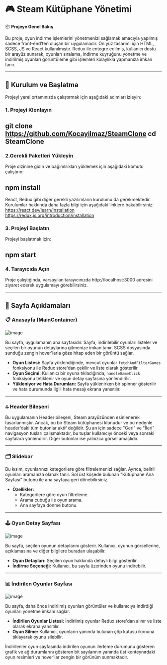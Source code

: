 # 🎮 Steam Kütüphane Yönetimi

📦 **Projeye Genel Bakış**

Bu proje, oyun indirme işlemlerini yönetmenizi sağlamak amacıyla yapılmış sadece front-end’ten oluşan bir uygulamadır. Ön yüz tasarımı için HTML, SCSS, JS ve React kullanılmıştır. Redux ile entegre edilmiş, kullanıcı dostu bir arayüz sunarak, oyunları sıralama, indirme kuyruğunu yönetme ve indirilmiş oyunları görüntüleme gibi işlemleri kolaylıkla yapmanıza imkan tanır.

---

## 🚀 Kurulum ve Başlatma

Projeyi yerel ortamınızda çalıştırmak için aşağıdaki adımları izleyin:

### 1. Projeyi Klonlayın

git clone https://github.com/Kocayilmaz/SteamClone
cd SteamClone
-
### 2.Gerekli Paketleri Yükleyin
Proje dizinine gidin ve bağımlılıkları yüklemek için aşağıdaki komutu çalıştırın:

npm install
-
React, Redux gibi diğer gerekli yazılımların kurulumu da gerekmektedir. Kurulumlar hakkında daha fazla bilgi için aşağıdaki linklere bakabilirsiniz:
https://react.dev/learn/installation
https://redux.js.org/introduction/installation

### 3. Projeyi Başlatın
   
Projeyi başlatmak için:

npm start
-
### 4. Tarayıcıda Açın

Proje çalıştığında, varsayılan tarayıcınızda http://localhost:3000 adresini ziyaret ederek uygulamayı görebilirsiniz.

---

## 📄 Sayfa Açıklamaları

### 📋 **Anasayfa (MainContainer)**
![image](https://github.com/user-attachments/assets/c4a30271-1fea-46c4-8ff4-139a49ab654c)

Bu sayfa, uygulamanın ana sayfasıdır. Sayfa, indirilebilir oyunları listeler ve seçilen bir oyunun detaylarına gitmenize imkan tanır. SCSS dosyasında sunduğu zengin hover'larla göze hitap eden bir görüntü sağlar.

- **Oyun Listesi:** Sayfa yüklendiğinde, mevcut oyunlar `fetchAndFilterGames` fonksiyonu ile Redux store'dan çekilir ve liste olarak gösterilir.
- **Oyun Seçimi:** Kullanıcı bir oyuna tıkladığında, `handleGameClick` fonksiyonu tetiklenir ve oyun detay sayfasına yönlendirilir.
- **Yükleniyor ve Hata Durumları:** Sayfa yüklenirken bir spinner gösterilir ve hata durumunda ilgili hata mesajı ekrana yansıtılır.

---

### 🔝 **Header Bileşeni**

Bu uygulamanın Header bileşeni, Steam arayüzünden esinlenerek tasarlanmıştır. Ancak, bu bir Steam kütüphanesi klonudur ve bu nedenle header'daki tüm butonlar aktif değildir. Şu an için sadece "Geri" ve "İleri" navigasyon tuşları çalışmaktadır, bu tuşlar kullanıcıyı önceki veya sonraki sayfalara yönlendirir. Diğer butonlar ise yalnızca görsel amaçlıdır.

---

### 🗂️ **Slidebar**

Bu kısım, oyunlarınızı kategorilere göre filtrelemenizi sağlar. Ayrıca, belirli oyunları aramanıza olanak tanır. Sol üst köşede bulunan "Kütüphane Ana Sayfası" butonu ile ana sayfaya geri dönebilirsiniz.

- **Özellikler:**
  - Kategorilere göre oyun filtreleme.
  - Arama çubuğu ile oyun arama.
  - Ana sayfaya dönme butonu.

---

### 🕹️ **Oyun Detay Sayfası**
![image](https://github.com/user-attachments/assets/a1273f80-56f9-45be-bd7a-d28468ad545c)

Bu sayfa, seçilen oyunun detaylarını gösterir. Kullanıcı, oyunun görsellerine, açıklamasına ve diğer bilgilere buradan ulaşabilir.

- **Oyun Detayları:** Seçilen oyun hakkında detaylı bilgi gösterilir.
- **İndirme Seçeneği:** Kullanıcı, bu sayfa üzerinden oyunu indirebilir.

---

### 📊 **İndirilen Oyunlar Sayfası**
![image](https://github.com/user-attachments/assets/6ef2cb1b-84e0-4784-9326-eac133bd41ca)

Bu sayfa, daha önce indirilmiş oyunları görüntüler ve kullanıcıya indirdiği oyunları yönetme imkanı sağlar.

- **İndirilen Oyunlar Listesi:** İndirilmiş oyunlar Redux store'dan alınır ve liste olarak ekrana yansıtılır.
- **Oyun Silme:** Kullanıcı, oyunların yanında bulunan çöp kutusu ikonuna tıklayarak oyunu silebilir.

İndirilenler oyun sayfasında indirilen oyunun ilerleme durumunu gösteren grafik ve ağ durumlarını gösteren bit sayılarının yanında üst konteynırdaki oyun resimleri ve hover'lar zengin bir görünüm sunmaktadır.



